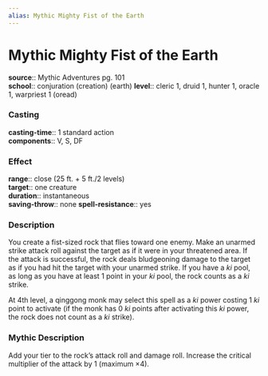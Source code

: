 ```yaml
---
alias: Mythic Mighty Fist of the Earth
---
```


# Mythic Mighty Fist of the Earth

**source**:: Mythic Adventures pg. 101  
**school**:: conjuration (creation) (earth)
**level**:: cleric 1, druid 1, hunter 1, oracle 1, warpriest 1 (oread)

### Casting 

**casting-time**:: 1 standard action  
**components**:: V, S, DF

### Effect 

**range**:: close (25 ft. + 5 ft./2 levels)  
**target**:: one creature  
**duration**:: instantaneous  
**saving-throw**:: none
**spell-resistance**:: yes

### Description 

You create a fist-sized rock that flies toward one enemy. Make an unarmed strike attack roll against the target as if it were in your threatened area. If the attack is successful, the rock deals bludgeoning damage to the target as if you had hit the target with your unarmed strike. If you have a *ki* pool, as long as you have at least 1 point in your *ki* pool, the rock counts as a *ki* strike.  
  
At 4th level, a qinggong monk may select this spell as a *ki* power costing 1 *ki* point to activate (if the monk has 0 *ki* points after activating this *ki* power, the rock does not count as a *ki* strike).

### Mythic Description

Add your tier to the rock’s attack roll and damage roll. Increase the critical multiplier of the attack by 1 (maximum ×4).

